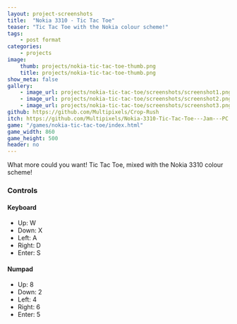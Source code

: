 ```yaml
---
layout: project-screenshots
title:  "Nokia 3310 - Tic Tac Toe"
teaser: "Tic Tac Toe with the Nokia colour scheme!"
tags:
    - post format
categories:
    - projects
image:
    thumb: projects/nokia-tic-tac-toe-thumb.png
    title: projects/nokia-tic-tac-toe-thumb.png
show_meta: false
gallery:
    - image_url: projects/nokia-tic-tac-toe/screenshots/screenshot1.png
    - image_url: projects/nokia-tic-tac-toe/screenshots/screenshot2.png
    - image_url: projects/nokia-tic-tac-toe/screenshots/screenshot3.png
github: https://github.com/Multipixels/Crop-Rush
itch: https://github.com/Multipixels/Nokia-3310-Tic-Tac-Toe---Jam---PC
game: "/games/nokia-tic-tac-toe/index.html"
game_width: 860
game_height: 500
header: no
---
```


What more could you want! Tic Tac Toe, mixed with the Nokia 3310 colour scheme!

### Controls

#### Keyboard
- Up: W
- Down: X
- Left: A
- Right: D 
- Enter: S

#### Numpad
- Up: 8
- Down: 2
- Left: 4
- Right: 6
- Enter: 5
